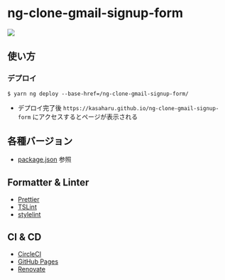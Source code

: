 # ng-clone-gmail-signup-form

![](https://github.com/kasaharu/ng-clone-gmail-signup-form/workflows/Node%20CI/badge.svg)

## 使い方

### デプロイ

```shell
$ yarn ng deploy --base-href=/ng-clone-gmail-signup-form/
```

- デプロイ完了後 `https://kasaharu.github.io/ng-clone-gmail-signup-form` にアクセスするとページが表示される

## 各種バージョン

- [package.json](./package.json) 参照

## Formatter & Linter

- [Prettier](https://prettier.io/)
- [TSLint](https://palantir.github.io/tslint/)
- [stylelint](https://stylelint.io/)

## CI & CD

- [CircleCI](https://circleci.com/)
- [GitHub Pages](https://help.github.com/ja/github/working-with-github-pages)
- [Renovate](https://renovate.whitesourcesoftware.com/)
